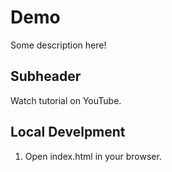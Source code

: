 # Demo

Some description here!

## Subheader

Watch tutorial on YouTube.

## Local Develpment

1. Open index.html in your browser.
